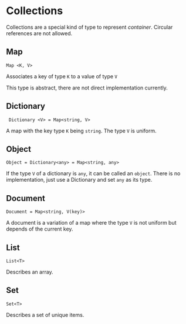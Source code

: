 # Collections

Collections are a special kind of type to represent _container_.
Circular references are not allowed.

## Map

```
Map <K, V>
```

Associates a key of type `K` to a value of type `V`

This type is abstract, there are not direct implementation currently.

## Dictionary

```
 Dictionary <V> = Map<string, V>
```

A map with the key type `K` being `string`. The type `V` is uniform.

## Object

```
Object = Dictionary<any> = Map<string, any>
```

If the type `V` of a dictionary is `any`, it can be called an `object`.
There is no implementation, just use a Dictionary and set `any` as its type.

## Document

```
Document = Map<string, V(key)>
```

A document is a variation of a map where the type `V` is not uniform but depends
of the current key.

## List

```
List<T>
```

Describes an array.

## Set

```
Set<T>
```

Describes a set of unique items.
